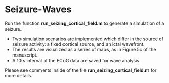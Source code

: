 # Seizure-Waves
Run the function <b>run_seizing_cortical_field.m</b> to generate a simulation of a seizure.

<ul>
  <li> Two simulation scenarios are implemented which differ in the source of seizure activity: a fixed cortical source, and an ictal wavefront. 
  <li> The results are visualized as a series of maps, as in Figure 5c of the manuscript. </li>
  <li> A 10 s interval of the ECoG data are saved for wave analysis. </li>
</ul>

Please see comments inside of the file <b>run_seizing_cortical_field.m</b> for more details.
